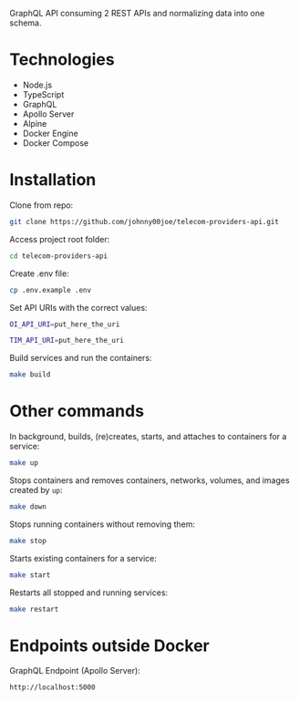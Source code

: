 GraphQL API consuming 2 REST APIs and normalizing data into one schema.

# Technologies

- Node.js
- TypeScript 
- GraphQL
- Apollo Server
- Alpine
- Docker Engine
- Docker Compose

# Installation

Clone from repo:
```sh
git clone https://github.com/johnny00joe/telecom-providers-api.git
```

Access project root folder:
```sh
cd telecom-providers-api
```

Create .env file:
```sh
cp .env.example .env
```

Set API URIs with the correct values:
```sh
OI_API_URI=put_here_the_uri
```
```sh
TIM_API_URI=put_here_the_uri
```

Build services and run the containers:
```sh
make build
```

# Other commands

In background, builds, (re)creates, starts, and attaches to containers for a service:

```sh
make up
```

Stops containers and removes containers, networks, volumes, and images created by `up`:

```sh
make down
```

Stops running containers without removing them:

```sh
make stop
```

Starts existing containers for a service:

```sh
make start
```

Restarts all stopped and running services:

```sh
make restart
```

# Endpoints outside Docker

GraphQL Endpoint (Apollo Server):

```
http://localhost:5000
```






